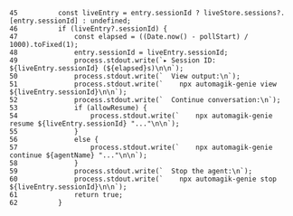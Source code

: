 
    45	        const liveEntry = entry.sessionId ? liveStore.sessions?.[entry.sessionId] : undefined;
    46	        if (liveEntry?.sessionId) {
    47	            const elapsed = ((Date.now() - pollStart) / 1000).toFixed(1);
    48	            entry.sessionId = liveEntry.sessionId;
    49	            process.stdout.write(`▸ Session ID: ${liveEntry.sessionId} (${elapsed}s)\n\n`);
    50	            process.stdout.write(`  View output:\n`);
    51	            process.stdout.write(`    npx automagik-genie view ${liveEntry.sessionId}\n\n`);
    52	            process.stdout.write(`  Continue conversation:\n`);
    53	            if (allowResume) {
    54	                process.stdout.write(`    npx automagik-genie resume ${liveEntry.sessionId} "..."\n\n`);
    55	            }
    56	            else {
    57	                process.stdout.write(`    npx automagik-genie continue ${agentName} "..."\n\n`);
    58	            }
    59	            process.stdout.write(`  Stop the agent:\n`);
    60	            process.stdout.write(`    npx automagik-genie stop ${liveEntry.sessionId}\n\n`);
    61	            return true;
    62	        }
